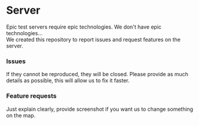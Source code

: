 # Server

Epic test servers require epic technologies. We don't have epic technologies...  
We created this repository to report issues and request features on the server.


### Issues
If they cannot be reproduced, they will be closed. Please provide as much details as possible,
this will allow us to fix it faster.  

### Feature requests
Just explain clearly, provide screenshot if you want us to change something on the map.
